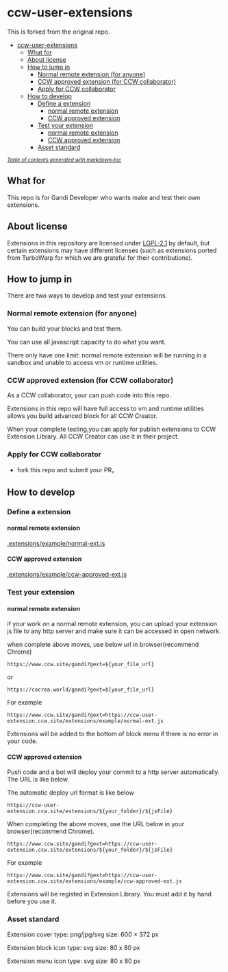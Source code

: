 # ccw-user-extensions
This is forked from the original repo.
- [ccw-user-extensions](#ccw-user-extensions)
  - [What for](#what-for)
  - [About license](#about-license)
  - [How to jump in](#how-to-jump-in)
    - [Normal remote extension (for anyone)](#normal-remote-extension-for-anyone)
    - [CCW approved extension (for CCW collaborator)](#ccw-approved-extension-for-ccw-collaborator)
    - [Apply for CCW collaborator](#apply-for-ccw-collaborator)
  - [How to develop](#how-to-develop)
    - [Define a extension](#define-a-extension)
      - [normal remote extension](#normal-remote-extension)
      - [CCW approved extension](#ccw-approved-extension)
    - [Test your extension](#test-your-extension)
      - [normal remote extension](#normal-remote-extension-1)
      - [CCW approved extension](#ccw-approved-extension-1)
    - [Asset standard](#asset-standard)

<small><i><a href='http://ecotrust-canada.github.io/markdown-toc/'>Table of contents generated with markdown-toc</a></i></small>

## What for
This repo is for Gandi Developer who wants make and test their own extensions.
## About license
Extensions in this repository are licensed under [LGPL-2.1](./LICENSE) by default, but certain extensions may have different licenses (such as extensions ported from TurboWarp for which we are grateful for their contributions).
## How to jump in
There are two ways to develop and test your extensions.
### Normal remote extension (for anyone)
You can build your blocks and test them.

You can use all javascript capacity to do what you want.

There only have one limit: normal remote extension will be running in a sandbox and unable to access vm or runtime utilities.
### CCW approved extension (for CCW collaborator)

As a CCW collaborator, your can push code into this repo.

Extensions in this repo will have full access to vm and runtime utilities allows you build advanced block for all CCW Creator.

When your complete testing,you can apply for publish extensions to CCW Extension Library. All CCW Creator can use it in their project.
### Apply for CCW collaborator
- fork this repo and submit your PR。
## How to develop 

### Define a extension
#### normal remote extension

[.extensions/example/normal-ext.js](https://github.com/Gandi-IDE/custom-extension/blob/main/extensions/example/normal-ext.js)

#### CCW approved extension

[.extensions/example/ccw-approved-ext.js](https://github.com/Gandi-IDE/custom-extension/blob/main/extensions/example/ccw-approved-ext.js)
### Test your extension
#### normal remote extension
if your work on a normal remote extension, you can upload your extension js file to any http server and make sure it can be accessed in open network.

when complete above moves, use below url in browser(recommend Chrome)
```
https://www.ccw.site/gandi?gext=${your_file_url}
```
or
```
https://cocrea.world/gandi?gext=${your_file_url}
```

For example
```
https://www.ccw.site/gandi?gext=https://ccw-user-extension.ccw.site/extensions/example/normal-ext.js
```
Extensions will be added to the bottom of block menu if there is no error in your code.

#### CCW approved extension
Push code and a bot will deploy your commit to a http server automatically. The URL is like below.

The automatic deploy url format is like below
```
https://ccw-user-extension.ccw.site/extensions/${your_folder}/${jsFile}
```

When completing the above moves, use the URL below in your browser(recommend Chrome).
```
https://www.ccw.site/gandi?gext=https://ccw-user-extension.ccw.site/extensions/${your_folder}/${jsFile}
```
For example
```
https://www.ccw.site/gandi?gext=https://ccw-user-extension.ccw.site/extensions/example/ccw-approved-ext.js
```

Extensions will be registed in Extension Library. You must add it by hand before you use it.

### Asset standard

Extension cover
type: png/jpg/svg
size: 600 × 372 px

Extension block icon
type: svg
size: 80 x 80 px

Extension menu icon
type: svg
size: 80 x 80 px

